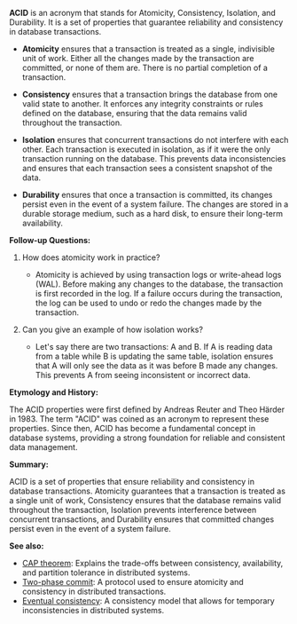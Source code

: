 **ACID** is an acronym that stands for Atomicity, Consistency, Isolation, and
Durability. It is a set of properties that guarantee reliability and
consistency in database transactions.

- **Atomicity** ensures that a transaction is treated as a single, indivisible
  unit of work. Either all the changes made by the transaction are committed,
  or none of them are. There is no partial completion of a transaction.

- **Consistency** ensures that a transaction brings the database from one valid
  state to another. It enforces any integrity constraints or rules defined on
  the database, ensuring that the data remains valid throughout the
  transaction.

- **Isolation** ensures that concurrent transactions do not interfere with each
  other. Each transaction is executed in isolation, as if it were the only
  transaction running on the database. This prevents data inconsistencies and
  ensures that each transaction sees a consistent snapshot of the data.

- **Durability** ensures that once a transaction is committed, its changes
  persist even in the event of a system failure. The changes are stored in a
  durable storage medium, such as a hard disk, to ensure their long-term
  availability.

**Follow-up Questions:**

1. How does atomicity work in practice?
   - Atomicity is achieved by using transaction logs or write-ahead logs (WAL).
     Before making any changes to the database, the transaction is first
     recorded in the log. If a failure occurs during the transaction, the log
     can be used to undo or redo the changes made by the transaction.

2. Can you give an example of how isolation works?
   - Let's say there are two transactions: A and B. If A is reading data from a
     table while B is updating the same table, isolation ensures that A will
     only see the data as it was before B made any changes. This prevents A
     from seeing inconsistent or incorrect data.

**Etymology and History:**

The ACID properties were first defined by Andreas Reuter and Theo Härder in 1983.
The term "ACID" was coined as an acronym to represent these properties.
Since then, ACID has become a fundamental concept in database systems,
providing a strong foundation for reliable and consistent data management.

**Summary:**

ACID is a set of properties that ensure reliability and consistency in database
transactions. Atomicity guarantees that a transaction is treated as a single
unit of work, Consistency ensures that the database remains valid throughout
the transaction, Isolation prevents interference between concurrent transactions,
and Durability ensures that committed changes persist even in the event of a
system failure.

**See also:**

- [CAP theorem](?concept=CAP+theorem&specialist_role=Software+architect&target_audience=Software+developer):
  Explains the trade-offs between consistency, availability, and partition
  tolerance in distributed systems.
- [Two-phase commit](?concept=Two-phase+commit&specialist_role=Software+architect&target_audience=Software+developer):
  A protocol used to ensure atomicity and consistency in distributed
  transactions.
- [Eventual consistency](?concept=Eventual+consistency&specialist_role=Software+architect&target_audience=Software+developer):
  A consistency model that allows for temporary inconsistencies in distributed
  systems.
